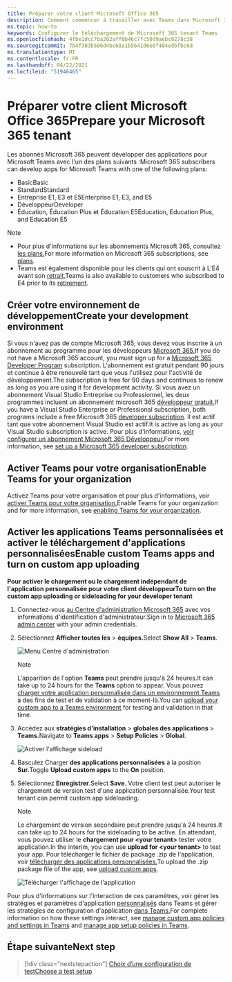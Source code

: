 ```yaml
---
title: Préparer votre client Microsoft Office 365
description: Comment commencer à travailler avec Teams dans Microsoft 365
ms.topic: how-to
keywords: Configurer le téléchargement de Microsoft 365 tenant Teams
ms.openlocfilehash: 4fbe1dcc7ba202aff0b46c7fc50d9aebc0278c38
ms.sourcegitcommit: 7b4f383b506d4bc68a1b5641d6e0f404edbfbc6d
ms.translationtype: MT
ms.contentlocale: fr-FR
ms.lasthandoff: 04/22/2021
ms.locfileid: "51946465"
---
```

# <a name="prepare-your-microsoft-365-tenant"></a><span data-ttu-id="afdc6-104">Préparer votre client Microsoft Office 365</span><span class="sxs-lookup"><span data-stu-id="afdc6-104">Prepare your Microsoft 365 tenant</span></span>

<span data-ttu-id="afdc6-105">Les abonnés Microsoft 365 peuvent développer des applications pour Microsoft Teams avec l'un des plans suivants :</span><span class="sxs-lookup"><span data-stu-id="afdc6-105">Microsoft 365 subscribers can develop apps for Microsoft Teams with one of the following plans:</span></span>

* <span data-ttu-id="afdc6-106">Basic</span><span class="sxs-lookup"><span data-stu-id="afdc6-106">Basic</span></span>
* <span data-ttu-id="afdc6-107">Standard</span><span class="sxs-lookup"><span data-stu-id="afdc6-107">Standard</span></span>
* <span data-ttu-id="afdc6-108">Entreprise E1, E3 et E5</span><span class="sxs-lookup"><span data-stu-id="afdc6-108">Enterprise E1, E3, and E5</span></span>
* <span data-ttu-id="afdc6-109">Développeur</span><span class="sxs-lookup"><span data-stu-id="afdc6-109">Developer</span></span>
* <span data-ttu-id="afdc6-110">Éducation, Éducation Plus et Éducation E5</span><span class="sxs-lookup"><span data-stu-id="afdc6-110">Education, Education Plus, and Education E5</span></span>

> [!NOTE]
> * <span data-ttu-id="afdc6-111">Pour plus d'informations sur les abonnements Microsoft 365, consultez [les plans.](https://products.office.com/business/compare-more-office-365-for-business-plans)</span><span class="sxs-lookup"><span data-stu-id="afdc6-111">For more information on Microsoft 365 subscriptions, see [plans](https://products.office.com/business/compare-more-office-365-for-business-plans).</span></span>
> * <span data-ttu-id="afdc6-112">Teams est également disponible pour les clients qui ont souscrit à L'E4 avant son [retrait.](https://support.office.com//article/important-information-for-office-365-enterprise-e4-customers-f9572348-43a2-43fa-a3d8-3b6c9c042147)</span><span class="sxs-lookup"><span data-stu-id="afdc6-112">Teams is also available to customers who subscribed to E4 prior to its [retirement](https://support.office.com//article/important-information-for-office-365-enterprise-e4-customers-f9572348-43a2-43fa-a3d8-3b6c9c042147).</span></span>

## <a name="create-your-development-environment"></a><span data-ttu-id="afdc6-113">Créer votre environnement de développement</span><span class="sxs-lookup"><span data-stu-id="afdc6-113">Create your development environment</span></span>

<span data-ttu-id="afdc6-114">Si vous n'avez pas de compte Microsoft 365, vous devez vous inscrire à un abonnement au programme pour les développeurs [Microsoft 365.](https://developer.microsoft.com/microsoft-365/dev-program)</span><span class="sxs-lookup"><span data-stu-id="afdc6-114">If you do not have a Microsoft 365 account, you must sign up for a [Microsoft 365 Developer Program](https://developer.microsoft.com/microsoft-365/dev-program) subscription.</span></span> <span data-ttu-id="afdc6-115">L'abonnement est gratuit pendant 90 jours et continue à être renouvelé tant que vous l'utilisez pour l'activité de développement.</span><span class="sxs-lookup"><span data-stu-id="afdc6-115">The subscription is free for 90 days and continues to renew as long as you are using it for development activity.</span></span> <span data-ttu-id="afdc6-116">Si vous avez un abonnement Visual Studio Entreprise ou Professionnel, les deux programmes incluent un abonnement microsoft 365 [développeur gratuit.](https://aka.ms/MyVisualStudioBenefits)</span><span class="sxs-lookup"><span data-stu-id="afdc6-116">If you have a Visual Studio Enterprise or Professional subscription, both programs include a free Microsoft 365 [developer subscription](https://aka.ms/MyVisualStudioBenefits).</span></span> <span data-ttu-id="afdc6-117">Il est actif tant que votre abonnement Visual Studio est actif.</span><span class="sxs-lookup"><span data-stu-id="afdc6-117">It is active as long as your Visual Studio subscription is active.</span></span> <span data-ttu-id="afdc6-118">Pour plus d'informations, [voir configurer un abonnement Microsoft 365 Développeur.](https://docs.microsoft.com/office/developer-program/office-365-developer-program-get-started)</span><span class="sxs-lookup"><span data-stu-id="afdc6-118">For more information, see [set up a Microsoft 365 developer subscription](https://docs.microsoft.com/office/developer-program/office-365-developer-program-get-started).</span></span>

## <a name="enable-teams-for-your-organization"></a><span data-ttu-id="afdc6-119">Activer Teams pour votre organisation</span><span class="sxs-lookup"><span data-stu-id="afdc6-119">Enable Teams for your organization</span></span>

<span data-ttu-id="afdc6-120">Activez Teams pour votre organisation et pour plus d'informations, voir [activer Teams pour votre organisation.](/microsoftteams/enable-features-office-365)</span><span class="sxs-lookup"><span data-stu-id="afdc6-120">Enable Teams for your organization and for more information, see [enabling Teams for your organization](/microsoftteams/enable-features-office-365).</span></span>

## <a name="enable-custom-teams-apps-and-turn-on-custom-app-uploading"></a><span data-ttu-id="afdc6-121">Activer les applications Teams personnalisées et activer le téléchargement d'applications personnalisées</span><span class="sxs-lookup"><span data-stu-id="afdc6-121">Enable custom Teams apps and turn on custom app uploading</span></span>

<span data-ttu-id="afdc6-122">**Pour activer le chargement ou le chargement indépendant de l'application personnalisée pour votre client développeur**</span><span class="sxs-lookup"><span data-stu-id="afdc6-122">**To turn on the custom app uploading or sideloading for your developer tenant**</span></span>

1. <span data-ttu-id="afdc6-123">Connectez-vous [au Centre d'administration Microsoft 365](https://admin.microsoft.com/Adminportal/Home?source=applauncher#/homepage#/) avec vos informations d'identification d'administrateur.</span><span class="sxs-lookup"><span data-stu-id="afdc6-123">Sign in to [Microsoft 365 admin center](https://admin.microsoft.com/Adminportal/Home?source=applauncher#/homepage#/) with your admin credentials.</span></span>

2. <span data-ttu-id="afdc6-124">Sélectionnez **Afficher toutes les**  >  **équipes.**</span><span class="sxs-lookup"><span data-stu-id="afdc6-124">Select **Show All** > **Teams**.</span></span>

    ![Menu Centre d'administration](~/assets/images/prepare-test-tenant/admin-center.png)

    > [!Note]
    > <span data-ttu-id="afdc6-126">L'apparition de l'option **Teams** peut prendre jusqu'à 24 heures.</span><span class="sxs-lookup"><span data-stu-id="afdc6-126">It can take up to 24 hours for the **Teams** option to appear.</span></span> <span data-ttu-id="afdc6-127">Vous pouvez [charger votre application personnalisée dans un environnement Teams](/microsoftteams/upload-custom-apps#validate) à des fins de test et de validation à ce moment-là.</span><span class="sxs-lookup"><span data-stu-id="afdc6-127">You can [upload your custom app to a Teams environment](/microsoftteams/upload-custom-apps#validate) for testing and validation in that time.</span></span>

3. <span data-ttu-id="afdc6-128">Accédez aux **stratégies d'installation**  >  **globales des applications**  >  **Teams.**</span><span class="sxs-lookup"><span data-stu-id="afdc6-128">Navigate to **Teams apps** > **Setup Policies** > **Global**.</span></span>

   ![Activer l'affichage sideload](~/assets/images/prepare-test-tenant/turn-on-sideload.png)

4. <span data-ttu-id="afdc6-130">Basculez Charger **des applications personnalisées** à la position **Sur.**</span><span class="sxs-lookup"><span data-stu-id="afdc6-130">Toggle **Upload custom apps** to the **On** position.</span></span>

5. <span data-ttu-id="afdc6-131">Sélectionnez **Enregistrer**.</span><span class="sxs-lookup"><span data-stu-id="afdc6-131">Select **Save**.</span></span> <span data-ttu-id="afdc6-132">Votre client test peut autoriser le chargement de version test d'une application personnalisée.</span><span class="sxs-lookup"><span data-stu-id="afdc6-132">Your test tenant can permit custom app sideloading.</span></span>

    > [!Note]
    > <span data-ttu-id="afdc6-133">Le chargement de version secondaire peut prendre jusqu'à 24 heures.</span><span class="sxs-lookup"><span data-stu-id="afdc6-133">It can take up to 24 hours for the sideloading to be active.</span></span> <span data-ttu-id="afdc6-134">En attendant, vous pouvez utiliser le **chargement pour \<your tenant>** tester votre application.</span><span class="sxs-lookup"><span data-stu-id="afdc6-134">In the interim, you can use **upload for \<your tenant>** to test your app.</span></span> <span data-ttu-id="afdc6-135">Pour télécharger le fichier de package .zip de l'application, voir [télécharger des applications personnalisées.](/microsoftteams/upload-custom-apps#upload)</span><span class="sxs-lookup"><span data-stu-id="afdc6-135">To upload the .zip package file of the app, see [upload custom apps](/microsoftteams/upload-custom-apps#upload).</span></span>

    ![Télécharger l'affichage de l'application](~/assets/images/prepare-test-tenant/upload-for-contoso.png)

<span data-ttu-id="afdc6-137">Pour plus d'informations sur l'interaction de ces paramètres, voir gérer les stratégies et paramètres d'application [personnalisés](https://docs.microsoft.com/microsoftteams/teams-custom-app-policies-and-settings) dans Teams et gérer les stratégies de configuration d'application [dans Teams.](https://docs.microsoft.com/microsoftteams/teams-app-setup-policies)</span><span class="sxs-lookup"><span data-stu-id="afdc6-137">For complete information on how these settings interact, see [manage custom app policies and settings in Teams](https://docs.microsoft.com/microsoftteams/teams-custom-app-policies-and-settings) and [manage app setup policies in Teams](https://docs.microsoft.com/microsoftteams/teams-app-setup-policies).</span></span>

## <a name="next-step"></a><span data-ttu-id="afdc6-138">Étape suivante</span><span class="sxs-lookup"><span data-stu-id="afdc6-138">Next step</span></span>

> [!div class="nextstepaction"] 
> [<span data-ttu-id="afdc6-139">Choix d’une configuration de test</span><span class="sxs-lookup"><span data-stu-id="afdc6-139">Choose a test setup</span></span>](~/concepts/build-and-test/debug.md)

